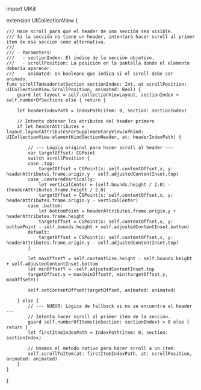 import UIKit

extension UICollectionView {

    /// Hace scroll para que el header de una sección sea visible.
    /// Si la sección no tiene un header, intentará hacer scroll al primer item de esa sección como alternativa.
    ///
    /// - Parameters:
    ///   - sectionIndex: El índice de la sección objetivo.
    ///   - scrollPosition: La posición en la pantalla donde el elemento debería aparecer.
    ///   - animated: Un booleano que indica si el scroll debe ser animado.
    func scrollToHeader(atSection sectionIndex: Int, at scrollPosition: UICollectionView.ScrollPosition, animated: Bool) {
        guard let layout = self.collectionViewLayout, sectionIndex < self.numberOfSections else { return }

        let headerIndexPath = IndexPath(item: 0, section: sectionIndex)
        
        // Intenta obtener los atributos del header primero
        if let headerAttributes = layout.layoutAttributesForSupplementaryView(ofKind: UICollectionView.elementKindSectionHeader, at: headerIndexPath) {
            
            // --- Lógica original para hacer scroll al header ---
            var targetOffset: CGPoint
            switch scrollPosition {
            case .top:
                targetOffset = CGPoint(x: self.contentOffset.x, y: headerAttributes.frame.origin.y - self.adjustedContentInset.top)
            case .centeredVertically:
                let verticalCenter = (self.bounds.height / 2.0) - (headerAttributes.frame.height / 2.0)
                targetOffset = CGPoint(x: self.contentOffset.x, y: headerAttributes.frame.origin.y - verticalCenter)
            case .bottom:
                let bottomPoint = headerAttributes.frame.origin.y + headerAttributes.frame.height
                targetOffset = CGPoint(x: self.contentOffset.x, y: bottomPoint - self.bounds.height + self.adjustedContentInset.bottom)
            default:
                targetOffset = CGPoint(x: self.contentOffset.x, y: headerAttributes.frame.origin.y - self.adjustedContentInset.top)
            }

            let maxOffsetY = self.contentSize.height - self.bounds.height + self.adjustedContentInset.bottom
            let minOffsetY = -self.adjustedContentInset.top
            targetOffset.y = max(minOffsetY, min(targetOffset.y, maxOffsetY))
            
            self.setContentOffset(targetOffset, animated: animated)
            
        } else {
            // --- NUEVO: Lógica de fallback si no se encuentra el header ---
            // Intenta hacer scroll al primer item de la sección.
            guard self.numberOfItems(inSection: sectionIndex) > 0 else { return }
            let firstItemIndexPath = IndexPath(item: 0, section: sectionIndex)
            
            // Usamos el método nativo para hacer scroll a un item.
            self.scrollToItem(at: firstItemIndexPath, at: scrollPosition, animated: animated)
        }
    }
}
